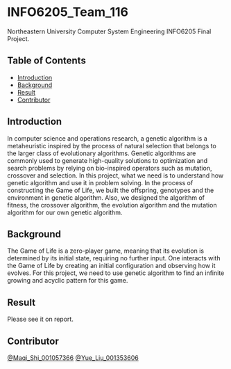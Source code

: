# INFO6205_Team_116

Northeastern University Computer System Engineering INFO6205 Final Project.

## Table of Contents

- [Introduction](#introduction)
- [Background](#background)
- [Result](#Result)
- [Contributor](#contributor)

## Introduction

In computer science and operations research, a genetic algorithm is a metaheuristic inspired by the process of natural selection that belongs to the larger class of evolutionary algorithms. Genetic algorithms are commonly used to generate high-quality solutions to optimization and search problems by relying on bio-inspired operators such as mutation, crossover and selection. In this project, what we need is to understand how genetic algorithm and use it in problem solving.
In the process of constructing the Game of Life, we built the offspring, genotypes and the environment in genetic algorithm. Also, we designed the algorithm of fitness, the crossover algorithm, the evolution algorithm and the mutation algorithm for our own genetic algorithm. 


## Background

The Game of Life is a zero-player game, meaning that its evolution is determined by its initial state, requiring no further input. One interacts with the Game of Life by creating an initial configuration and observing how it evolves. For this project, we need to use genetic algorithm to find an infinite growing and acyclic pattern for this game.

## Result

Please see it on report.


## Contributor

[@Maqi_Shi_001057366](https://github.com/MAQI-SHI)
[@Yue_Liu_001353606](https://github.com/YL-Hurry)
